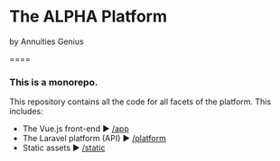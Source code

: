 # The ALPHA Platform
by Annuities Genius

====

### This is a monorepo.
This repository contains all the code for all facets of the platform.  This includes:

* The Vue.js front-end ▶ [/app](/app)
* The Laravel platform (API) ▶ [/platform](/platform)
* Static assets ▶ [/static](/static)

